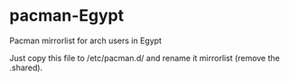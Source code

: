 # pacman-Egypt
Pacman mirrorlist for arch users in Egypt 

Just copy this file to /etc/pacman.d/ and rename it mirrorlist (remove the .shared).
